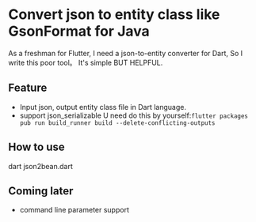 # Convert json to entity class like GsonFormat for Java

As a freshman for Flutter, I need a json-to-entity converter for Dart, So I write this poor tool。
It's simple BUT HELPFUL.

## Feature

-   Input json, output entity class file in Dart language.
-   support json_serializable
    U need do this by yourself:`flutter packages pub run build_runner build --delete-conflicting-outputs`

## How to use

dart json2bean.dart

## Coming later

-   command line parameter support
